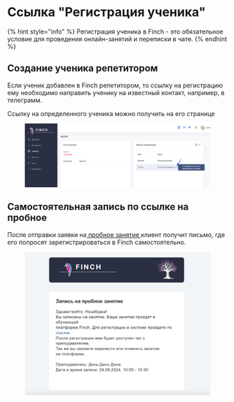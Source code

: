 # Ссылка "Регистрация ученика"

{% hint style="info" %}
Регистрация ученика в Finch - это обязательное условие для проведения онлайн-занятий и переписки в чате.
{% endhint %}

## Создание ученика репетитором

Если ученик добавлен в Finch репетитором, то ссылку на регистрацию ему необходимо направить ученику на известный контакт, например, в телеграмм.

Ссылку на определенного ученика можно получить на его странице&#x20;

<figure><img src="../.gitbook/assets/image (80).png" alt=""><figcaption></figcaption></figure>

## Самостоятельная запись по ссылке на пробное

После отправки заявки на[ пробное занятие ](ssylka-zapis-na-probnoe.md)клиент получит письмо, где его попросят зарегистрироваться в Finch самостоятельно.

<figure><img src="../.gitbook/assets/image (82).png" alt=""><figcaption></figcaption></figure>
